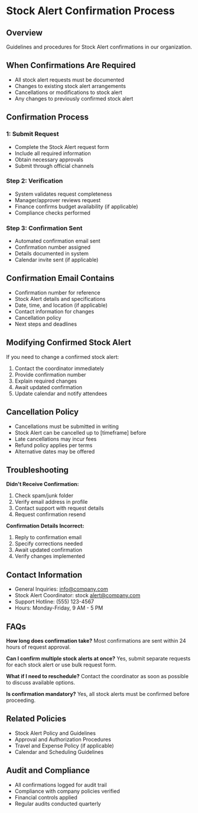 # Stock Alert Confirmation Process

## Overview
Guidelines and procedures for Stock Alert confirmations in our organization.

## When Confirmations Are Required
- All stock alert requests must be documented
- Changes to existing stock alert arrangements
- Cancellations or modifications to stock alert
- Any changes to previously confirmed stock alert

## Confirmation Process

###  1: Submit Request
- Complete the Stock Alert request form
- Include all required information
- Obtain necessary approvals
- Submit through official channels

### Step 2: Verification
- System validates request completeness
- Manager/approver reviews request
- Finance confirms budget availability (if applicable)
- Compliance checks performed

### Step 3: Confirmation Sent
- Automated confirmation email sent
- Confirmation number assigned
- Details documented in system
- Calendar invite sent (if applicable)

## Confirmation Email Contains
- Confirmation number for reference
- Stock Alert details and specifications
- Date, time, and location (if applicable)
- Contact information for changes
- Cancellation policy
- Next steps and deadlines

## Modifying Confirmed Stock Alert
If you need to change a confirmed stock alert:
1. Contact the coordinator immediately
2. Provide confirmation number
3. Explain required changes
4. Await updated confirmation
5. Update calendar and notify attendees

## Cancellation Policy
- Cancellations must be submitted in writing
- Stock Alert can be cancelled up to [timeframe] before
- Late cancellations may incur fees
- Refund policy applies per terms
- Alternative dates may be offered

## Troubleshooting

**Didn't Receive Confirmation:**
1. Check spam/junk folder
2. Verify email address in profile
3. Contact support with request details
4. Request confirmation resend

**Confirmation Details Incorrect:**
1. Reply to confirmation email
2. Specify corrections needed
3. Await updated confirmation
4. Verify changes implemented

## Contact Information
- General Inquiries: info@company.com
- Stock Alert Coordinator: stock alert@company.com
- Support Hotline: (555) 123-4567
- Hours: Monday-Friday, 9 AM - 5 PM

## FAQs

**How long does confirmation take?**
Most confirmations are sent within 24 hours of request approval.

**Can I confirm multiple stock alerts at once?**
Yes, submit separate requests for each stock alert or use bulk request form.

**What if I need to reschedule?**
Contact the coordinator as soon as possible to discuss available options.

**Is confirmation mandatory?**
Yes, all stock alerts must be confirmed before proceeding.

## Related Policies
- Stock Alert Policy and Guidelines
- Approval and Authorization Procedures
- Travel and Expense Policy (if applicable)
- Calendar and Scheduling Guidelines

## Audit and Compliance
- All confirmations logged for audit trail
- Compliance with company policies verified
- Financial controls applied
- Regular audits conducted quarterly

